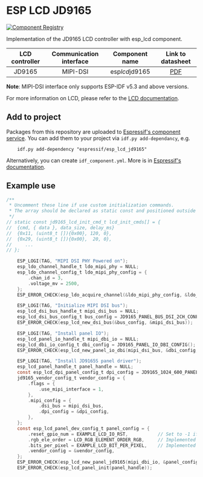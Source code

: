 # ESP LCD JD9165

[![Component Registry](https://components.espressif.com/components/espressif/esp*lcd*jd9165/badge.svg)](https://components.espressif.com/components/espressif/esp*lcd*jd9165)

Implementation of the JD9165 LCD controller with esp_lcd component.

| LCD controller | Communication interface | Component name |                                   Link to datasheet                                   |
| :------------: | :---------------------: | :------------: | :-----------------------------------------------------------------------------------: |
|     JD9165     |        MIPI-DSI         | esp*lcd*jd9165 | [PDF](https://dl.espressif.com/AE/esp-iot-solution/JD9165A-A*DS*V0.0.1-0621.pdf) |

**Note**: MIPI-DSI interface only supports ESP-IDF v5.3 and above versions.

For more information on LCD, please refer to the [LCD documentation](https://docs.espressif.com/projects/esp-iot-solution/en/latest/display/lcd/index.html).

## Add to project

Packages from this repository are uploaded to [Espressif's component service](https://components.espressif.com/).
You can add them to your project via `idf.py add-dependancy`, e.g.

```
    idf.py add-dependency "espressif/esp_lcd_jd9165"
```

Alternatively, you can create `idf_component.yml`. More is in [Espressif's documentation](https://docs.espressif.com/projects/esp-idf/en/latest/esp32/api-guides/tools/idf-component-manager.html).

## Example use

```c
/**
 * Uncomment these line if use custom initialization commands.
 * The array should be declared as static const and positioned outside the function.
 */
// static const jd9165_lcd_init_cmd_t lcd_init_cmds[] = {
//  {cmd, { data }, data_size, delay_ms}
//  {0x11, (uint8_t []){0x00}, 120, 0},
//  {0x29, (uint8_t []){0x00},  20, 0},
//     ...
// };

    ESP_LOGI(TAG, "MIPI DSI PHY Powered on");
    esp_ldo_channel_handle_t ldo_mipi_phy = NULL;
    esp_ldo_channel_config_t ldo_mipi_phy_config = {
        .chan_id = 3,
        .voltage_mv = 2500,
    };
    ESP_ERROR_CHECK(esp_ldo_acquire_channel(&ldo_mipi_phy_config, &ldo_mipi_phy));

    ESP_LOGI(TAG, "Initialize MIPI DSI bus");
    esp_lcd_dsi_bus_handle_t mipi_dsi_bus = NULL;
    esp_lcd_dsi_bus_config_t bus_config = JD9165_PANEL_BUS_DSI_2CH_CONFIG();
    ESP_ERROR_CHECK(esp_lcd_new_dsi_bus(&bus_config, &mipi_dsi_bus));

    ESP_LOGI(TAG, "Install panel IO");
    esp_lcd_panel_io_handle_t mipi_dbi_io = NULL;
    esp_lcd_dbi_io_config_t dbi_config = JD9165_PANEL_IO_DBI_CONFIG();
    ESP_ERROR_CHECK(esp_lcd_new_panel_io_dbi(mipi_dsi_bus, &dbi_config, &mipi_dbi_io));

    ESP_LOGI(TAG, "Install JD9165S panel driver");
    esp_lcd_panel_handle_t panel_handle = NULL;
    const esp_lcd_dpi_panel_config_t dpi_config = JD9165_1024_600_PANEL_60HZ_DPI_CONFIG(EXAMPLE_MIPI_DPI_PX_FORMAT);
    jd9165_vendor_config_t vendor_config = {
        .flags = {
            .use_mipi_interface = 1,
        },
        .mipi_config = {
            .dsi_bus = mipi_dsi_bus,
            .dpi_config = &dpi_config,
        },
    };
    const esp_lcd_panel_dev_config_t panel_config = {
        .reset_gpio_num = EXAMPLE_LCD_IO_RST,           // Set to -1 if not use
        .rgb_ele_order = LCD_RGB_ELEMENT_ORDER_RGB,     // Implemented by LCD command `36h`
        .bits_per_pixel = EXAMPLE_LCD_BIT_PER_PIXEL,    // Implemented by LCD command `3Ah` (16/18/24)
        .vendor_config = &vendor_config,
    };
    ESP_ERROR_CHECK(esp_lcd_new_panel_jd9165(mipi_dbi_io, &panel_config, &panel_handle));
    ESP_ERROR_CHECK(esp_lcd_panel_init(panel_handle));
```
